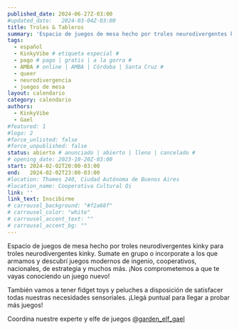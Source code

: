 ```yaml
---
published_date: 2024-06-27Z-03:00
#updated_date:   2024-03-04Z-03:00
title: Troles & Tableros
summary: 'Espacio de juegos de mesa hecho por troles neurodivergentes kinky para troles neurodivergentes kinky. Sumate en grupo o incorporate a los que armamos y descubrí juegos modernos de ingenio, cooperativos, nacionales, de estrategia y muchos más. ¡Nos comprometemos a que te vayas conociendo un juego nuevo!'
tags:
  - español
  - KinkyVibe # etiqueta especial #
  - pago # pago | gratis | a la gorra #
  - AMBA # online | AMBA | Córdoba | Santa Cruz #
  - queer
  - neurodivergencia
  - juegos de mesa
layout: calendario
category: calendario
authors:
  - KinkyVibe
  - Gael
#featured: 1
#logo: 2
#force_unlisted: false
#force_unpublished: false
status: abierto # anunciado | abierto | lleno | cancelado #
# opening_date: 2023-10-20Z-03:00
start: 2024-02-02T20:00-03:00
end:   2024-02-02T23:00-03:00
#location: Thames 240, Ciudad Autónoma de Buenos Aires
#location_name: Cooperativa Cultural Qi
link: ''
link_text: Inscibirme
# carrousel_background: "#f2a68f"
# carrousel_color: "white"
# carrousel_accent_text: ""
# carrousel_accent_bg: ""
---
```

Espacio de juegos de mesa hecho por troles neurodivergentes kinky para troles neurodivergentes kinky. Sumate en grupo o incorporate a los que armamos y descubrí juegos modernos de ingenio, cooperativos, nacionales, de estrategia y muchos más. ¡Nos comprometemos a que te vayas conociendo un juego nuevo!

También vamos a tener fidget toys y peluches a disposición de satisfacer todas nuestras necesidades sensoriales. ¡Llegá puntual para llegar a probar más juegos!

Coordina nuestre experte y elfe de juegos [\@garden_elf_gael](https://instagram.com/garden_elf_gael)